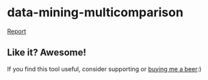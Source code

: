 # data-mining-multicomparison

[Report](report/report.pdf)

## Like it? Awesome!
If you find this tool useful, consider supporting or [buying me a beer](https://www.paypal.me/garciparedes/2):)

